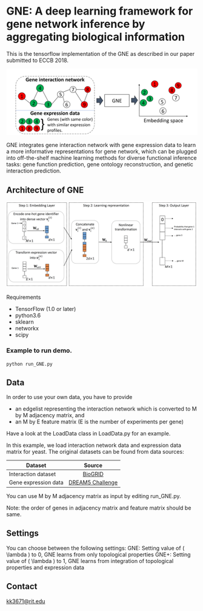 # GNE: A deep learning framework for gene network inference by aggregating biological information
This is the tensorflow implementation of the GNE as described in our paper submitted to ECCB 2018.

![](figures/gne.png)

GNE integrates gene interaction network with gene expression data to learn a more informative representations for gene network, which can be plugged into off-the-shelf machine learning methods for diverse functional inference tasks: gene function prediction, gene ontology reconstruction, and genetic interaction prediction. 

## Architecture of GNE
![](figures/block_diagram.png)

Requirements 
- TensorFlow (1.0 or later)
- python3.6
- sklearn
- networkx
- scipy

### Example to run demo.
```
python run_GNE.py
```

## Data

In order to use your own data, you have to provide

- an edgelist representing the interaction network which is converted to M by M adjacency matrix, and
- an M by E feature matrix (E is the number of experiments per gene)

Have a look at the LoadData class in LoadData.py for an example. 

In this example, we load interaction network data and expression data matrix for yeast. The original datasets can be found from data sources:

| Dataset        | Source           | 
| ------------- |:-------------:|
| Interaction dataset  | [BioGRID](http://thebiogrid.org/) | 
| Gene expression data     | [DREAM5 Challenge](http://dreamchallenges.org/project/dream-5-network-inference-challenge/)    |  

You can use M by M adjacency matrix as input by editing run_GNE.py.

Note: the order of genes in adjacency matrix and feature matrix should be same.

## Settings
You can choose between the following settings:
GNE: Setting value of \( \lambda \)	to 0, GNE learns from only topological properties
GNE+: Setting value of \( \lambda \)	to 1, GNE learns from integration of topological properties and expression data

## Contact
kk3671@rit.edu
